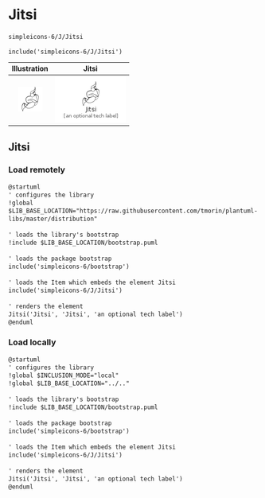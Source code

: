 # Jitsi


```text
simpleicons-6/J/Jitsi
```

```text
include('simpleicons-6/J/Jitsi')
```



| Illustration | Jitsi |
| :---: | :---: |
| ![illustration for Illustration](../../simpleicons-6/J/Jitsi.png) | ![illustration for Jitsi](../../simpleicons-6/J/Jitsi.Local.png) |




## Jitsi

### Load remotely
```plantuml
@startuml
' configures the library
!global $LIB_BASE_LOCATION="https://raw.githubusercontent.com/tmorin/plantuml-libs/master/distribution"

' loads the library's bootstrap
!include $LIB_BASE_LOCATION/bootstrap.puml

' loads the package bootstrap
include('simpleicons-6/bootstrap')

' loads the Item which embeds the element Jitsi
include('simpleicons-6/J/Jitsi')

' renders the element
Jitsi('Jitsi', 'Jitsi', 'an optional tech label')
@enduml
```

### Load locally
```plantuml
@startuml
' configures the library
!global $INCLUSION_MODE="local"
!global $LIB_BASE_LOCATION="../.."

' loads the library's bootstrap
!include $LIB_BASE_LOCATION/bootstrap.puml

' loads the package bootstrap
include('simpleicons-6/bootstrap')

' loads the Item which embeds the element Jitsi
include('simpleicons-6/J/Jitsi')

' renders the element
Jitsi('Jitsi', 'Jitsi', 'an optional tech label')
@enduml
```

